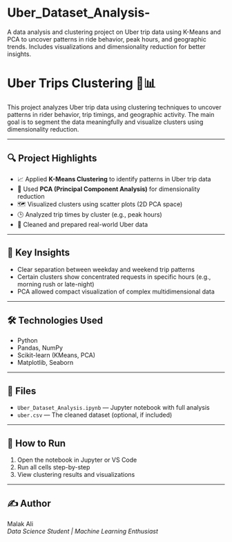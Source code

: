 # Uber_Dataset_Analysis-
A data analysis and clustering project on Uber trip data using K-Means and PCA to uncover patterns in ride behavior, peak hours, and geographic trends. Includes visualizations and dimensionality reduction for better insights.

# Uber Trips Clustering 🚕📊

This project analyzes Uber trip data using clustering techniques to uncover patterns in rider behavior, trip timings, and geographic activity. The main goal is to segment the data meaningfully and visualize clusters using dimensionality reduction.

---

## 🔍 Project Highlights

- 📈 Applied **K-Means Clustering** to identify patterns in Uber trip data
- 🧠 Used **PCA (Principal Component Analysis)** for dimensionality reduction
- 🗺️ Visualized clusters using scatter plots (2D PCA space)
- 🕒 Analyzed trip times by cluster (e.g., peak hours)
- 🧹 Cleaned and prepared real-world Uber data

---

## 🧪 Key Insights

- Clear separation between weekday and weekend trip patterns
- Certain clusters show concentrated requests in specific hours (e.g., morning rush or late-night)
- PCA allowed compact visualization of complex multidimensional data

---

## 🛠️ Technologies Used

- Python
- Pandas, NumPy
- Scikit-learn (KMeans, PCA)
- Matplotlib, Seaborn

---

## 📁 Files

- `Uber_Dataset_Analysis.ipynb` — Jupyter notebook with full analysis
- `uber.csv` — The cleaned dataset (optional, if included)

---

## 🚀 How to Run

1. Open the notebook in Jupyter or VS Code
2. Run all cells step-by-step
3. View clustering results and visualizations
---

## ✍️ Author

Malak Ali  
_Data Science Student | Machine Learning Enthusiast_

